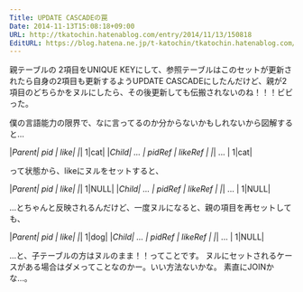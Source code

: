 ```yaml
---
Title: UPDATE CASCADEの罠
Date: 2014-11-13T15:08:18+09:00
URL: http://tkatochin.hatenablog.com/entry/2014/11/13/150818
EditURL: https://blog.hatena.ne.jp/t-katochin/tkatochin.hatenablog.com/atom/entry/8454420450073399980
---
```


親テーブルの 2項目をUNIQUE KEYにして、参照テーブルはこのセットが更新されたら自身の2項目も更新するようUPDATE CASCADEにしたんだけど、親が2項目のどちらかをヌルにしたら、その後更新しても伝搬されないのね！！！ビビった。

僕の言語能力の限界で、なに言ってるのか分からないかもしれないから図解すると…

|*Parent| pid | like|
|*| 1|cat|
|*Child| ... | pidRef | likeRef |
|*| ... | 1|cat|

って状態から、likeにヌルをセットすると、

|*Parent| pid | like|
|*| 1|NULL|
|*Child| ... | pidRef | likeRef |
|*| ... | 1|NULL|

…とちゃんと反映されるんだけど、一度ヌルになると、親の項目を再セットしても、

|*Parent| pid | like|
|*| 1|dog|
|*Child| ... | pidRef | likeRef |
|*| ... | 1|NULL|

…と、子テーブルの方はヌルのまま！！ってことです。
ヌルにセットされるケースがある場合はダメってことなのかー。いい方法ないかな。
素直にJOINかな…。
